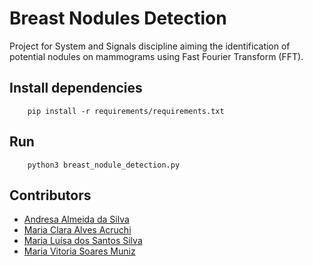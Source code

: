 # Breast Nodules Detection

Project for System and Signals discipline aiming the identification of potential nodules on mammograms using Fast Fourier Transform (FFT).

## Install dependencies

```
    pip install -r requirements/requirements.txt
```

## Run

```
    python3 breast_nodule_detection.py
```

## Contributors

- [Andresa Almeida da Silva](https://github.com/aalmds)
- [Maria Clara Alves Acruchi](https://github.com/acrucha)
- [Maria Luísa dos Santos Silva](https://github.com/mluisass)
- [Maria Vitoria Soares Muniz](https://github.com/mariavmuniz)
